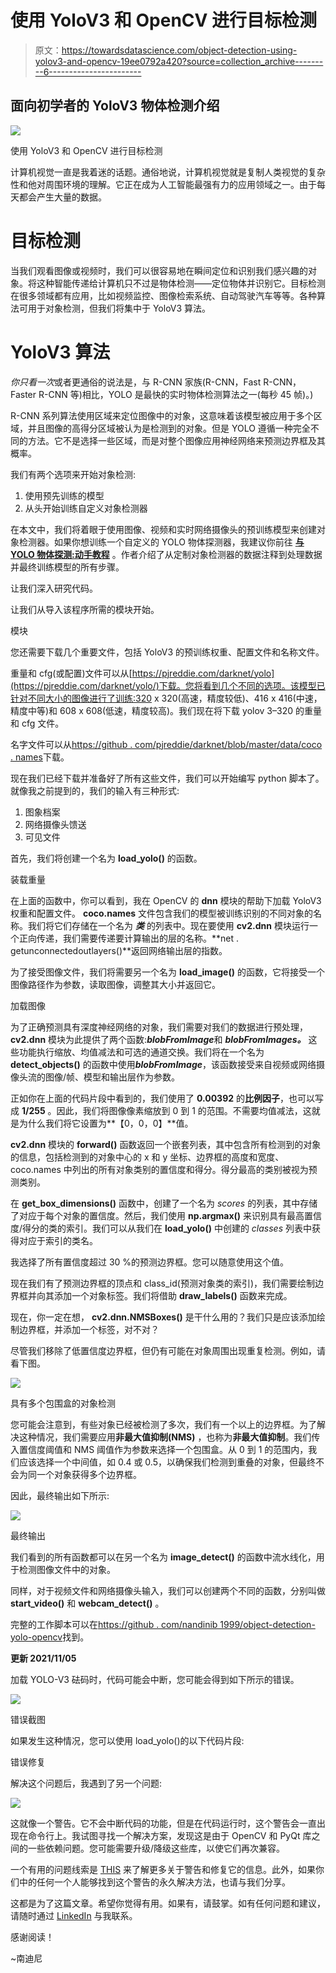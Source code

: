 # 使用 YoloV3 和 OpenCV 进行目标检测

> 原文：<https://towardsdatascience.com/object-detection-using-yolov3-and-opencv-19ee0792a420?source=collection_archive---------6----------------------->

## 面向初学者的 YoloV3 物体检测介绍

![](img/6974a7e29e076dad74d42cd0ed1363a5.png)

使用 YoloV3 和 OpenCV 进行目标检测

计算机视觉一直是我着迷的话题。通俗地说，计算机视觉就是复制人类视觉的复杂性和他对周围环境的理解。它正在成为人工智能最强有力的应用领域之一。由于每天都会产生大量的数据。

# 目标检测

当我们观看图像或视频时，我们可以很容易地在瞬间定位和识别我们感兴趣的对象。将这种智能传递给计算机只不过是物体检测——定位物体并识别它。目标检测在很多领域都有应用，比如视频监控、图像检索系统、自动驾驶汽车等等。各种算法可用于对象检测，但我们将集中于 YoloV3 算法。

# YoloV3 算法

*你只看一次*或者更通俗的说法是，与 R-CNN 家族(R-CNN，Fast R-CNN，Faster R-CNN 等)相比，YOLO 是最快的实时物体检测算法之一(每秒 45 帧)。)

R-CNN 系列算法使用区域来定位图像中的对象，这意味着该模型被应用于多个区域，并且图像的高得分区域被认为是检测到的对象。但是 YOLO 遵循一种完全不同的方法。它不是选择一些区域，而是对整个图像应用神经网络来预测边界框及其概率。

我们有两个选项来开始对象检测:

1.  使用预先训练的模型
2.  从头开始训练自定义对象检测器

在本文中，我们将着眼于使用图像、视频和实时网络摄像头的预训练模型来创建对象检测器。如果你想训练一个自定义的 YOLO 物体探测器，我建议你前往 [**与 YOLO 物体探测:动手教程**](https://neptune.ai/blog/object-detection-with-yolo-hands-on-tutorial) 。作者介绍了从定制对象检测器的数据注释到处理数据并最终训练模型的所有步骤。

让我们深入研究代码。

让我们从导入该程序所需的模块开始。

模块

您还需要下载几个重要文件，包括 YoloV3 的预训练权重、配置文件和名称文件。

重量和 cfg(或配置)文件可以从[https://pjreddie.com/darknet/yolo](https://pjreddie.com/darknet/yolo/)下载。您将看到几个不同的选项。该模型已针对不同大小的图像进行了训练:320 x 320(高速，精度较低)、416 x 416(中速，精度中等)和 608 x 608(低速，精度较高)。我们现在将下载 yolov 3–320 的重量和 cfg 文件。

名字文件可以从[https://github . com/pjreddie/darknet/blob/master/data/coco . names](https://github.com/pjreddie/darknet/blob/master/data/coco.names)下载。

现在我们已经下载并准备好了所有这些文件，我们可以开始编写 python 脚本了。就像我之前提到的，我们的输入有三种形式:

1.  图象档案
2.  网络摄像头馈送
3.  可见文件

首先，我们将创建一个名为 **load_yolo()** 的函数。

装载重量

在上面的函数中，你可以看到，我在 OpenCV 的 **dnn** 模块的帮助下加载 YoloV3 权重和配置文件。 **coco.names** 文件包含我们的模型被训练识别的不同对象的名称。我们将它们存储在一个名为 ***类*** 的列表中。现在要使用 **cv2.dnn** 模块运行一个正向传递，我们需要传递要计算输出的层的名称。**net . getunconnectedoutlayers()**返回网络输出层的指数。

为了接受图像文件，我们将需要另一个名为 **load_image()** 的函数，它将接受一个图像路径作为参数，读取图像，调整其大小并返回它。

加载图像

为了正确预测具有深度神经网络的对象，我们需要对我们的数据进行预处理， **cv2.dnn** 模块为此提供了两个函数:***blobFromImage***和 ***blobFromImages。*** 这些功能执行缩放、均值减法和可选的通道交换。我们将在一个名为 **detect_objects()** 的函数中使用***blobFromImage***，该函数接受来自视频或网络摄像头流的图像/帧、模型和输出层作为参数。

正如你在上面的代码片段中看到的，我们使用了 **0.00392** 的**比例因子**，也可以写成 **1/255** 。因此，我们将图像像素缩放到 0 到 1 的范围。不需要均值减法，这就是为什么我们将它设置为**【0，0，0】**值。

**cv2.dnn** 模块的 **forward()** 函数返回一个嵌套列表，其中包含所有检测到的对象的信息，包括检测到的对象中心的 x 和 y 坐标、边界框的高度和宽度、coco.names 中列出的所有对象类别的置信度和得分。得分最高的类别被视为预测类别。

在 **get_box_dimensions()** 函数中，创建了一个名为 *scores* 的列表，其中存储了对应于每个对象的置信度。然后，我们使用 **np.argmax()** 来识别具有最高置信度/得分的类的索引。我们可以从我们在 **load_yolo()** 中创建的 *classes* 列表中获得对应于索引的类名。

我选择了所有置信度超过 30 %的预测边界框。您可以随意使用这个值。

现在我们有了预测边界框的顶点和 class_id(预测对象类的索引)，我们需要绘制边界框并向其添加一个对象标签。我们将借助 **draw_labels()** 函数来完成。

现在，你一定在想， **cv2.dnn.NMSBoxes()** 是干什么用的？我们只是应该添加绘制边界框，并添加一个标签，对不对？

尽管我们移除了低置信度边界框，但仍有可能在对象周围出现重复检测。例如，请看下图。

![](img/ad2d2fec4796b0bf670f38222dcf1deb.png)

具有多个包围盒的对象检测

您可能会注意到，有些对象已经被检测了多次，我们有一个以上的边界框。为了解决这种情况，我们需要应用**非最大值抑制(NMS)** ，也称为**非最大值抑制**。我们传入置信度阈值和 NMS 阈值作为参数来选择一个包围盒。从 0 到 1 的范围内，我们应该选择一个中间值，如 0.4 或 0.5，以确保我们检测到重叠的对象，但最终不会为同一个对象获得多个边界框。

因此，最终输出如下所示:

![](img/4a045fb627a3e24ffd06c551aacc8738.png)

最终输出

我们看到的所有函数都可以在另一个名为 **image_detect()** 的函数中流水线化，用于检测图像文件中的对象。

同样，对于视频文件和网络摄像头输入，我们可以创建两个不同的函数，分别叫做 **start_video()** 和 **webcam_detect()** 。

完整的工作脚本可以在[https://github . com/nandinib 1999/object-detection-yolo-opencv](https://github.com/nandinib1999/object-detection-yolo-opencv)找到。

**更新 2021/11/05**

加载 YOLO-V3 砝码时，代码可能会中断，您可能会得到如下所示的错误。

![](img/97bb653ac6c62b6f24b9d5b516fde838.png)

错误截图

如果发生这种情况，您可以使用 load_yolo()的以下代码片段:

错误修复

解决这个问题后，我遇到了另一个问题:

![](img/ee07d8c7d1f32816a782d4e40f359128.png)

这就像一个警告。它不会中断代码的功能，但是在代码运行时，这个警告会一直出现在命令行上。我试图寻找一个解决方案，发现这是由于 OpenCV 和 PyQt 库之间的一些依赖问题。您可能需要升级/降级这些库，以使它们再次兼容。

一个有用的问题线索是 [THIS](https://github.com/Yuliang-Liu/Curve-Text-Detector/issues/11) 来了解更多关于警告和修复它的信息。此外，如果你们中的任何一个人能够找到这个警告的永久解决方法，也请与我们分享。

这都是为了这篇文章。希望你觉得有用。如果有，请鼓掌。如有任何问题和建议，请随时通过 [LinkedIn](http://www.linkedin.com/in/nandini-b-b4baaa178) 与我联系。

感谢阅读！

~南迪尼
